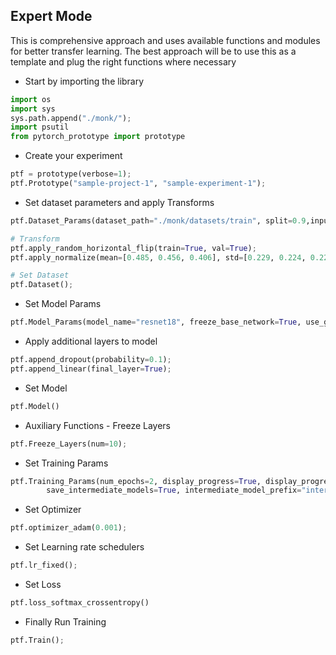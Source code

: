## Expert Mode

<p>This is comprehensive approach and uses available functions and modules for better transfer learning. The best approach will be to use this as a template and plug the right functions where necessary</p>

- Start by importing the library

```python
import os
import sys
sys.path.append("./monk/");
import psutil
from pytorch_prototype import prototype
```

- Create your experiment

```python
ptf = prototype(verbose=1);
ptf.Prototype("sample-project-1", "sample-experiment-1");
```

- Set dataset parameters and apply Transforms

```python
ptf.Dataset_Params(dataset_path="./monk/datasets/train", split=0.9,input_size=224, batch_size=16, shuffle_data=True, num_processors=3);

# Transform
ptf.apply_random_horizontal_flip(train=True, val=True);
ptf.apply_normalize(mean=[0.485, 0.456, 0.406], std=[0.229, 0.224, 0.225], train=True, val=True, test=True);

# Set Dataset
ptf.Dataset();
```

- Set Model Params 

```python
ptf.Model_Params(model_name="resnet18", freeze_base_network=True, use_gpu=True, use_pretrained=True);
```

- Apply additional layers to model 

```python
ptf.append_dropout(probability=0.1);
ptf.append_linear(final_layer=True);
```

- Set Model

```python
ptf.Model()
```
- Auxiliary Functions - Freeze Layers

```python
ptf.Freeze_Layers(num=10);
```

- Set Training Params

```python
ptf.Training_Params(num_epochs=2, display_progress=True, display_progress_realtime=True, 
        save_intermediate_models=True, intermediate_model_prefix="intermediate_model_", save_training_logs=True);
```




- Set Optimizer

```python
ptf.optimizer_adam(0.001);
```

- Set Learning rate schedulers

```python
ptf.lr_fixed();
```

- Set Loss

```python
ptf.loss_softmax_crossentropy()
```

- Finally Run Training

```python
ptf.Train();
```